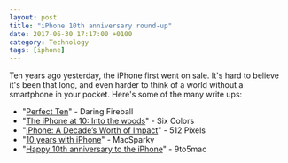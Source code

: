 ```yaml
---
layout: post
title: "iPhone 10th anniversary round-up"
date: 2017-06-30 17:17:00 +0100
category: Technology
tags: [iphone]
---
```


Ten years ago yesterday, the iPhone first went on sale. It's hard to believe it's been that long, and even harder to think of a world without a smartphone in your pocket. Here's some of the many write ups:

* "[Perfect Ten][df]" - Daring Fireball
* "[The iPhone at 10: Into the woods][sc]" - Six Colors
* "[iPhone: A Decade’s Worth of Impact][5p]" - 512 Pixels
* "[10 years with iPhone][ms]" - MacSparky
* "[Happy 10th anniversary to the iPhone][95]" - 9to5mac

[df]:https://daringfireball.net/2017/06/perfect_ten
[sc]:https://sixcolors.com/post/2017/06/the-iphone-at-10-into-the-woods/
[5p]:https://512pixels.net/2017/01/iphone-a-decades-worth-of-impact/
[ms]:https://www.macsparky.com/blog/2017/6/10-years-with-iphone
[95]:https://9to5mac.com/2017/06/29/original-iphone-launch-and-reception/
